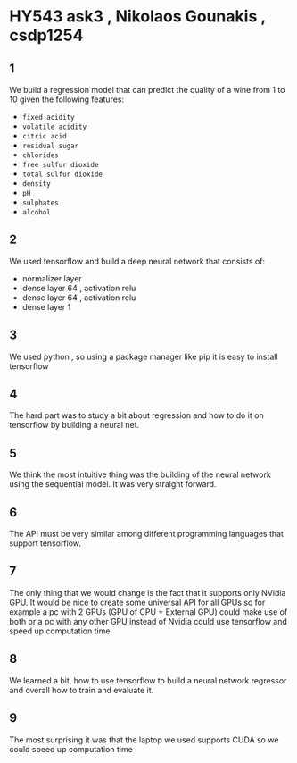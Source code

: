 # HY543 ask3 , Nikolaos Gounakis , csdp1254

## 1

We build a regression model that can predict the quality of a wine from 1 to 10 given the following features:

* `fixed acidity`
* `volatile acidity`
* `citric acid`
* `residual sugar`
* `chlorides`
* `free sulfur dioxide`
* `total sulfur dioxide`
* `density`
* `pH`
* `sulphates`
* `alcohol`

## 2

We used tensorflow and build a deep neural network that consists of:

* normalizer layer
* dense layer 64 , activation relu
* dense layer 64 , activation relu
* dense layer 1

## 3

We used python , so using a package manager like pip it is easy to install tensorflow

## 4

The hard part was to study a bit about regression and how to do it on tensorflow by building a neural net.

## 5

We think the most intuitive thing was the building of the neural network using the sequential model. It was very straight forward.

## 6

The API must be very similar among different programming languages that support tensorflow.

## 7

The only thing that we would change is the fact that it supports only NVidia GPU. It would be nice to create some universal API for all GPUs so for example a pc with 2 GPUs (GPU of CPU + External GPU) could make use of both or a pc with any other GPU instead of Nvidia could use tensorflow and speed up computation time.

## 8

We learned a bit, how to use tensorflow to build a neural network regressor and overall how to train and evaluate it.

## 9

The most surprising it was that the laptop we used supports CUDA so we could speed up computation time
